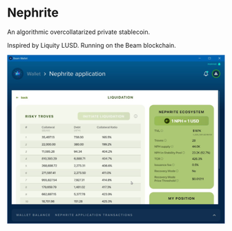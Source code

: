 # Nephrite
An algorithmic overcollatarized private stablecoin.

Inspired by Liquity LUSD. Running on the Beam blockchain.

![Screenshot](/screenshots/Nephrite.jpg)
